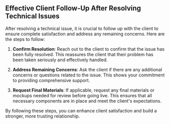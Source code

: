 ## Effective Client Follow-Up After Resolving Technical Issues

After resolving a technical issue, it is crucial to follow up with the client to ensure complete satisfaction and address any remaining concerns. Here are the steps to follow:

1. **Confirm Resolution**: Reach out to the client to confirm that the issue has been fully resolved. This reassures the client that their problem has been taken seriously and effectively handled.

2. **Address Remaining Concerns**: Ask the client if there are any additional concerns or questions related to the issue. This shows your commitment to providing comprehensive support.

3. **Request Final Materials**: If applicable, request any final materials or mockups needed for review before going live. This ensures that all necessary components are in place and meet the client's expectations.

By following these steps, you can enhance client satisfaction and build a stronger, more trusting relationship.